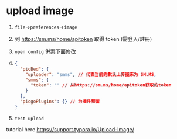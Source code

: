 # upload image

1. `file`→`preferences`→`image`

2. 到 https://sm.ms/home/apitoken 取得 token (需登入/註冊)

3. `open config` 併案下面修改

4. ```json
   {
     "picBed": {
       "uploader": "smms", // 代表当前的默认上传图床为 SM.MS,
       "smms": {
         "token": "" // 从https://sm.ms/home/apitoken获取的token
       }
     },
     "picgoPlugins": {} // 为插件预留
   }
   ```

5. `test upload`

tutorial here
https://support.typora.io/Upload-Image/



